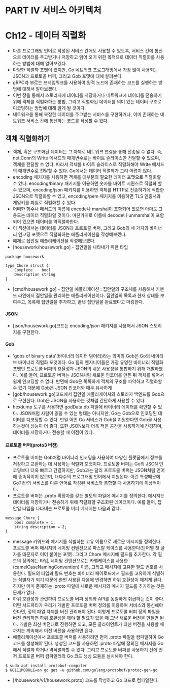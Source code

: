 # PART IV 서비스 아키텍처
# Ch12 - 데이터 직렬화
- 다른 프로그래밍 언어로 작성된 서비스 간에도 사용할 수 있도록, 서비스 간에 통신으로 데이터를 주고받거나 저장하고 읽어 오기 위한 목적으로 데이터 직렬화를 사용하는 방법에 대해 알아보겠다.
- 다양한 직렬화 포맷이 있지만, Go 네트워크 프로그래밍에서 가장 많이 사용되는 JSON과 프로토콜 버퍼, 그리고 Gob 포맷에 대해 살펴본다.
- gRPC라 부르는 프레임워크를 사용하여 원격 노드에 존재하는 코드를 실행하는 방법에 대해서 알아보겠다.
- 이번 장을 통해서 스토리지에 데이터를 저장하거나 네트워크에 데이터를 전송하기 위해 객체를 직렬화하는 방법, 그리고 직렬화된 데이터를 의미 있는 데이터 구조로 디코딩하는 방법에 대해 알게 될 것이다. 
- 네트워크를 통해 복잡한 데이터를 주고받는 서비스를 구현하거나, 이미 존재하는 네트워크 서비스 간에 통신하는 코드를 작성할 수 있다.

## 객체 직렬화하기
- 객체, 혹은 구조화된 데이터는 그 자체로 네트워크 연결을 통해 전송될 수 없다. 즉, net.Conn의 Write 메서드의 매개변수로는 바이트 슬라이스만 전달할 수 있으며, 객체를 전달할 수 없다. 따라서 객체를 바이트 슬라이스로 직렬화해야 Write 메서드의 매개변수로 전달할 수 있다. Go에서는 데이터 직렬화가 그리 어렵지 않다.
- encoding 패키지를 사용하면 객체를 대부분의 필요한 데이터 포맷으로 직렬화할 수 있다. encoding/binary 패키지를 이용하면 숫자를 바이트 시퀀스로 직렬화 할 수 있으며, encoding/json 패키지를 이용하면 객체를 HTTP로 전송하기에 적합한 JSON으로 직렬화할 수 있고, encoding/pem 패키지를 이용하면 TLS 인증서와 개잍키를 파일로 직렬화할 수 있다. 
- 어떠한 함수나 메서드의 이름에 encode나 marshal이 포함되어 있으면 아마도 그 용도는 데이터 직렬화일 것이다. 마찬가지로 이름에 decode나 unmarshal이 포함되어 있으면 데이터를 역직렬화한다.
- 이 섹션에서는 데이터를 JSON과 프로토콜 버퍼, 그리고 Gob의 세 가지의 바이너리 인코딩 포맷으로 직렬화하는 애플리케이션을 작성해보겠다.
- 예제로 집안일 애플리케이션을 작성해보겠다.
- [housework/housework.go] - 집안일을 나타내기 위한 타입 
```
package housework

type Chore struct {
    Complete    bool
    Description string
}
```
- [cmd/housework.go] - 집안일 애플리케이션 : 집안일의 구조체를 사용해서 커맨드 라인에서 집안일을 관리하는 애플리케이션이다. 집안일의 목록과 현재 상태를 보여주고, 목록에 집안일을 추가하고, 끝낸 집안일을 완료했다고 마킹한다.

#### JSON
- [json/housework.go]코드는 encoding/json 패키지를 사용해서 JSON 스토리지를 구현한다.

#### Gob
- 'gobs of binary data'(바이너리 데이터 덩어리)라는 의미의 Gob은 Go의 네이티브 바이너리 직렬화 포맷이다. Go 팀의 엔지니어들은 가장 유명한 바이너리 직렬화 포맷인 프로토콜 버퍼의 효율성과 JSON의 쉬운 사용성을 통합하기 위해 개발하였다. 예를 들어, 프로토콜 버퍼는 JSON처럼 새로운 인코더를 만든 뒤 객체를 넣어서 쉽게 인코딩할 수 없다. 반면에 Gob은 똑똑하게 객체의 구조를 파악하고 직렬화할 수 있기 때문에 Gob은 JSON 인코더와 매우 유사하게
- [gob/housework.go]코드에서 집안일 애플리케이셔의 스토리지 백엔드를 Gob으로 구현한다. Gob은 JSON을 사용하는 것처럼 간단하게 사용할 수 있다.
- hexdump 도구를 사용하면 godData.db 파일에 바이너리 데이터를 확인할 수 있다. JSON처럼 사람이 읽을 수 있는 형태는 아니지만, Go는 Gob으로 인코딩된 데이터를 디코딩할 수 있다. 만일 어떤 Go 서비스가 Gob을 지원한다면 Gob을 사용하는것이 성능이 더 좋다. 또한 JSON보다 더욱 적은 공간을 사용하기에 간경하며, 데이터를 저장하거나 전송할 때 이점이 있다.

#### 프로토콜 버퍼(proto3 버전)
- 프로토콜 버퍼는 Gob처럼 바이너리 인코딩을 사용하여 다양한 플랫폼에서 정보를 저장하고 교환하는 데 사용하는 직렬화 포맷이다. 프로토콜 버퍼는 Go의 JSON 인코딩보다 더욱 빠르고 간결하지만, Gob과는 달리 프로토콜 버퍼는 JSON처럼 언어에 종속적이지 않으며, 대다수의 프로그래밍 언어에서 지원된다. 이런 특성때문에 Go기반의 서비스를 다른 언어로 작성된 서비스와 통합할 때 사용하기에 이상적이다.
- 프로토콜 버퍼는 .proto 확장자를 갖는 별도의 파일에 메시지를 정의한다. 메시지는 데이터를 저장하거나 전송하기 위해 직렬화할 구조화된 데이터이다. 예를 들어, 집안일 타입을 나타내는 프로토콜 버퍼 메시지는 다음과 같다.
```
message Chore {
    bool complete = 1;
    string description = 2;
}
```
- message 키워드와 메시지를 식별하는 고유 이름으로 새로운 메시지를 정의한다. 프로토콜 버퍼 메시지의 네이밍 컨벤션으로 파스칼 케이스를 사용한다(단어별 첫  글자를 대문자로 이어 붙이는 포맷). 그리고  Chore 메시지에 필드를 추가한다. 각 필드의 정의에는 타입, 네이밍 컨벤션으로는 카멜케이스를 사용한(camelCaseNamingConvention) 이름, 그리고 메시지에 고유한 필드 번호를 사용한다.
필드의 타입과 필드 번호는 바이너리 페이로드에서 필드를 고유하게 식별하는 식별자가 되기 때문에 한번 사용된 다음에 변경하면 하위 호환성이 깨지게 된다. 하지만 이미 존재하는 .proto 파일에 새로운 메시지와 메시지 필드를 추가하는 것은 문제가 없다.
- 하위 호완성과 관련하여 프로토콜 버퍼 정의와 API를 동일하게 취급하는 것이 좋다. 어떤 서드파티가 우리가 개발한 프로토콜 버퍼 정의를 이용하여 서비스와 통신해야 한다면, 정의 파일 자체를 버전 관리해야 된다. 이렇게 프로토콜 버퍼 정의 파일을 버전 관리하면 하위 호환성을 깨야 할 필요가 있을 때 그냥 새로운 버전을 만들면 된다. 개발은 최신 버전대로 진행하면 되고, 모든 클라이언트가 최신 버전을 사용할 때까지는 계속해서 이전 버전을 사용하면 된다. 
- 애플리케이션에서 프로토콜 버퍼를 사용하려면 먼저 .proto 파일을 컴파일하여 Go 코드를 생성해야 된다. 생성된 코드를 사용하면 .proto 파일에 정의된 메시지를 Go에서 직렬화 하거나 역직렬화할 수 있다. 그리고 프로토콜 버퍼를 사용하기 전에 먼저 프로토콜 버퍼 컴파일러와 Go 코드 생성 모듈을 설치해야 한다. 
```
$ sudo apt install protobuf-compiler
$ GO111MODULE=on go get -u github.com/golang/protobuf/protoc-gen-go
```

- [/housework/v1/housework.proto] 코드를 작성하고 Go 코드로 컴파일한다.